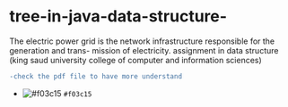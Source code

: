 # tree-in-java-data-structure-
The electric power grid is the network infrastructure responsible for the generation and trans- mission of electricity. assignment in data structure  (king saud university college of computer and information sciences) <br>
```diff
-check the pdf file to have more understand

```


- ![#f03c15](https://via.placeholder.com/15/f03c15/000000?text=+ttt) `#f03c15`


